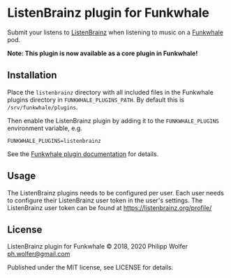 # ListenBrainz plugin for Funkwhale

Submit your listens to [ListenBrainz](https://listenbrainz.org) when listening
to music on a [Funkwhale](https://funkwhale.audio/) pod.

**Note: This plugin is now available as a core plugin in Funkwhale!**


## Installation

Place the `listenbrainz` directory with all included files in the Funkwhale
plugins directory in `FUNKWHALE_PLUGINS_PATH`. By default this is `/srv/funkwhale/plugins`.

Then enable the ListenBrainz plugin by adding it to the `FUNKWHALE_PLUGINS`
environment variable, e.g.

    FUNKWHALE_PLUGINS=listenbrainz

See the [Funkwhale plugin documentation](https://docs.funkwhale.audio/developers/plugins.html) for details.


## Usage

The ListenBrainz plugins needs to be configured per user. Each user needs to
configure their ListenBrainz user token in the user's settings. The ListenBrainz
user token can be found at https://listenbrainz.org/profile/


## License

ListenBrainz plugin for Funkwhale © 2018, 2020 Philipp Wolfer <ph.wolfer@gmail.com>

Published under the MIT license, see LICENSE for details.
